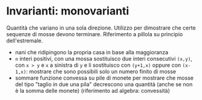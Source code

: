 # Invarianti: monovarianti

Quantità che variano in una sola direzione. Utilizzo per dimostrare che certe sequenze di mosse devono terminare. Riferimento a pillola su principio dell'estremale.

- nani che ridipingono la propria casa in base alla maggioranza
- `n` interi positivi, con una mossa sostituisco due interi consecutivi `(x,y)`, con `x > y` e `x` a sinistra di `y` e li sostituisco con `(y+1,x)` oppure con `(x-1,x)`: mostrare che sono possibili solo un numero finito di mosse
- sommare funzione convessa su pile di monete per mostrare che mosse del tipo "taglio in due una pila" decrescono una quantità (anche se non è la somma delle monete) (riferimento ad algebra: convessità)
